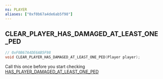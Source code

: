 ```yaml
---
ns: PLAYER
aliases: ["0xf0b67a4de6ab5f98"]
---
```

## CLEAR_PLAYER_HAS_DAMAGED_AT_LEAST_ONE_PED

```c
// 0xF0B67A4DE6AB5F98
void CLEAR_PLAYER_HAS_DAMAGED_AT_LEAST_ONE_PED(Player player);
```

Call this once before you start checking [HAS_PLAYER_DAMAGED_AT_LEAST_ONE_PED](#_0x20CE80B0C2BF4ACC)

